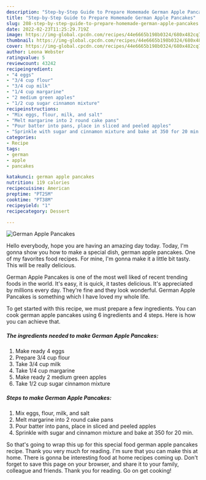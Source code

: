 ```yaml
---
description: "Step-by-Step Guide to Prepare Homemade German Apple Pancakes"
title: "Step-by-Step Guide to Prepare Homemade German Apple Pancakes"
slug: 208-step-by-step-guide-to-prepare-homemade-german-apple-pancakes
date: 2022-02-23T11:25:29.719Z
image: https://img-global.cpcdn.com/recipes/44e6665b198b0324/680x482cq70/german-apple-pancakes-recipe-main-photo.jpg
thumbnail: https://img-global.cpcdn.com/recipes/44e6665b198b0324/680x482cq70/german-apple-pancakes-recipe-main-photo.jpg
cover: https://img-global.cpcdn.com/recipes/44e6665b198b0324/680x482cq70/german-apple-pancakes-recipe-main-photo.jpg
author: Leona Webster
ratingvalue: 5
reviewcount: 43242
recipeingredient:
- "4 eggs"
- "3/4 cup flour"
- "3/4 cup milk"
- "1/4 cup margarine"
- "2 medium green apples"
- "1/2 cup sugar cinnamon mixture"
recipeinstructions:
- "Mix eggs, flour, milk, and salt"
- "Melt margarine into 2 round cake pans"
- "Pour batter into pans, place in sliced and peeled apples"
- "Sprinkle with sugar and cinnamon mixture and bake at 350 for 20 min."
categories:
- Recipe
tags:
- german
- apple
- pancakes

katakunci: german apple pancakes 
nutrition: 119 calories
recipecuisine: American
preptime: "PT25M"
cooktime: "PT38M"
recipeyield: "1"
recipecategory: Dessert

---
```



![German Apple Pancakes](https://img-global.cpcdn.com/recipes/44e6665b198b0324/680x482cq70/german-apple-pancakes-recipe-main-photo.jpg)

Hello everybody, hope you are having an amazing day today. Today, I'm gonna show you how to make a special dish, german apple pancakes. One of my favorites food recipes. For mine, I'm gonna make it a little bit tasty. This will be really delicious.

German Apple Pancakes is one of the most well liked of recent trending foods in the world. It's easy, it is quick, it tastes delicious. It's appreciated by millions every day. They're fine and they look wonderful. German Apple Pancakes is something which I have loved my whole life.




To get started with this recipe, we must prepare a few ingredients. You can cook german apple pancakes using 6 ingredients and 4 steps. Here is how you can achieve that.

<!--inarticleads1-->

##### The ingredients needed to make German Apple Pancakes:

1. Make ready 4 eggs
1. Prepare 3/4 cup flour
1. Take 3/4 cup milk
1. Take 1/4 cup margarine
1. Make ready 2 medium green apples
1. Take 1/2 cup sugar cinnamon mixture




<!--inarticleads2-->

##### Steps to make German Apple Pancakes:

1. Mix eggs, flour, milk, and salt
1. Melt margarine into 2 round cake pans
1. Pour batter into pans, place in sliced and peeled apples
1. Sprinkle with sugar and cinnamon mixture and bake at 350 for 20 min.




So that's going to wrap this up for this special food german apple pancakes recipe. Thank you very much for reading. I'm sure that you can make this at home. There is gonna be interesting food at home recipes coming up. Don't forget to save this page on your browser, and share it to your family, colleague and friends. Thank you for reading. Go on get cooking!
